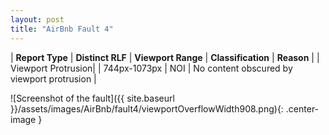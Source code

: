 ```yaml
---
layout: post
title: "AirBnb Fault 4"
---
```

| **Report Type** | **Distinct RLF** | **Viewport Range** | **Classification** | **Reason** |
| Viewport Protrusion|  | 744px-1073px | NOI | No content obscured by viewport protrusion | 

![Screenshot of the fault]({{ site.baseurl }}/assets/images/AirBnb/fault4/viewportOverflowWidth908.png){: .center-image }